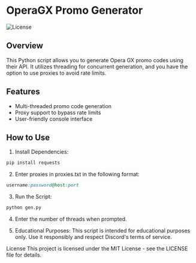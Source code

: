 # OperaGX Promo Generator

![License](https://img.shields.io/badge/license-MIT-blue)

## Overview

This Python script allows you to generate Opera GX promo codes using their API. It utilizes threading for concurrent generation, and you have the option to use proxies to avoid rate limits.

## Features

- Multi-threaded promo code generation
- Proxy support to bypass rate limits
- User-friendly console interface

## How to Use

1. Install Dependencies:

```bash
pip install requests
```

2. Enter proxies in proxies.txt in the following format:
```ruby
username:password@host:port
```

3. Run the Script:
```bash
python gen.py
```
4. Enter the number of threads when prompted.

5. Educational Purposes:
This script is intended for educational purposes only. Use it responsibly and respect Discord's terms of service.

License
This project is licensed under the MIT License - see the LICENSE file for details.
